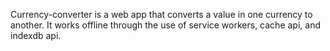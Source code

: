 Currency-converter is a web app that converts a value in one currency to another. 
It works offline through the use of service workers, cache api, and indexdb api.